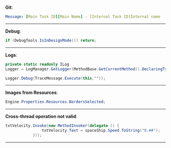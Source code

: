 ﻿__Git__:

```yaml
Message: [Main Task ID][Main Name] - [Internal Task ID]Internal name
```
---
__Debug__:
```csharp
if (DebugTools.IsInDesignMode()) return;
```
___
__Logs__:

```csharp
private static readonly ILog 
Logger = LogManager.GetLogger(MethodBase.GetCurrentMethod().DeclaringType);
```

```csharp
Logger.Debug(TraceMessage.Execute(this,""));
```
---    

__Images from Resources__:

```csharp
Engine.Properties.Resources.BordersSelected;
```
---

__Cross-thread operation not valid__:
```csharp
txtVelocity.Invoke(new MethodInvoker(delegate () {
                txtVelocity.Text = spaceShip.Speed.ToString("0.##");
            }));
```
___